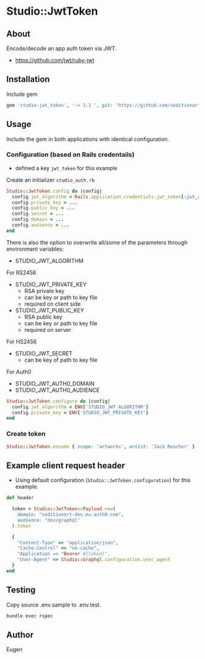 # Studio::JwtToken

## About

Encode/decode an app auth token via JWT.

* https://github.com/jwt/ruby-jwt

## Installation

Include gem

```ruby
gem 'studio-jwt_token', '~> 1.1 ', git: 'https://github.com/seditionart/studio-jwt_token.git'
```

## Usage

Include the gem in both applications with identical configuration.

### Configuration (based on Rails credentails)

* defined a key `jwt_token` for this example

Create an initializer `studio_auth.rb`

```ruby
Studio::JwtToken.config do |config|
  config.jwt_algorithm = Rails.application.credentials.jwt_token[:jwt_algorithm]
  config.private_key = ...
  config.public_key = ...
  config.secret = ...
  config.domain = ...
  config.audience = ...
end
```

There is also the option to overwrite all/some of the parameters through environment variables:

* STUDIO_JWT_ALGORITHM

For RS2456

* STUDIO_JWT_PRIVATE_KEY
  * RSA private key
  * can be key or path to key file
  * required on client side
* STUDIO_JWT_PUBLIC_KEY
  * RSA public key
  * can be key or path to key file
  * required on server

For HS2456

* STUDIO_JWT_SECRET
  * can be key of path to key file

For Auth0

* STUDIO_JWT_AUTH0_DOMAIN
* STUDIO_JWT_AUTH0_AUDIENCE

```ruby
Studio::JwtToken.configure do |config|
  config.jwt_algorithm = ENV['STUDIO_JWT_ALGORITHM']
  config.private_key = ENV['STUDIO_JWT_PRIVATE_KEY']
end
```

### Create token

```ruby
Studio::JwtToken.encode { scope: 'artworks', artist: 'Jack Reacher' }
```

## Example client request header

* Using default configuration (`Studio::JwtToken.configuration`) for this example.

```ruby
def header

  token = Studio::JwtToken::Payload.new(
    domain: "seditionart-dev.eu.auth0.com",
    audience: "dev/graphql"
  ).token

  {
    "Content-Type" => "application/json",
    "Cache-Control" => "no-cache",
    "Application => "Bearer #{token}",
    "User-Agent" => Studio::Graphql.configuration.user_agent
  }
end
```

## Testing

Copy source .env.sample to .env.test.

```bash
bundle exec rspec
```

## Author

Eugen
